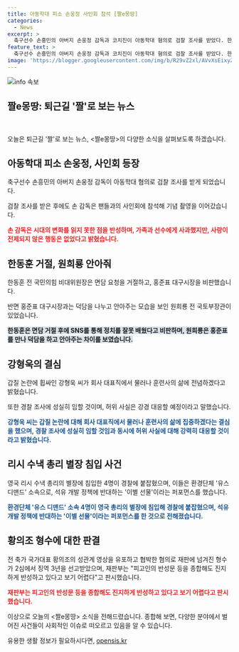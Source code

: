 ```yaml
---
title: 아동학대 피소 손웅정 사인회 참석 [짤e몽땅]
categories:
  - News
excerpt: >
  축구선수 손흥민의 아버지 손웅정 감독과 코치진이 아동학대 혐의로 검찰 조사를 받았다. 한동훈은 거절하고, 원희룡은 안아주고, 홍준표 대구시장이 당권주자들을 만나는 등 국민의힘의 동향도 이목을 끈다. 또한, 강형욱이 회사 대표직에서 물러나고, 영국 리시 수낵 총리의 별장에 침입해 퍼포먼스를 한 사건 등 재미와 논란이 공존하는 다양한 이야기들이 주목받고 있다. 이와 함께, 성관계 영상을 유포하고 협박한 혐의로 재판에 넘겨진 황의조의 형수가 징역 3년을 선고받은 사건의 전개도 이목을 끈다.
feature_text: >
  축구선수 손흥민의 아버지 손웅정 감독과 코치진이 아동학대 혐의로 검찰 조사를 받았다. 한동훈은 거절하고, 원희룡은 안아주고, 홍준표 대구시장이 당권주자들을 만나는 등 국민의힘의 동향도 이목을 끈다. 또한, 강형욱이 회사 대표직에서 물러나고, 영국 리시 수낵 총리의 별장에 침입해 퍼포먼스를 한 사건 등 재미와 논란이 공존하는 다양한 이야기들이 주목받고 있다. 이와 함께, 성관계 영상을 유포하고 협박한 혐의로 재판에 넘겨진 황의조의 형수가 징역 3년을 선고받은 사건의 전개도 이목을 끈다.
image: 'https://blogger.googleusercontent.com/img/b/R29vZ2xl/AVvXsEixyZcFfHzMRdzZMjFBmAUKJYCLCGyLL1o632UiGVXcaFdKo_bkvkuCioo0uUKlGfBVcT3P84aROyZIXSBEx3Aw5nCQ3pTgDom1WDC4m8eifvWiAmWEEVb4x6G_l8C0QH225ldMjyaFvpxGEBGNO37VmDTDMHGhJPq73UglMfDca1-0aw/s1600/blogspot.png'
---
```


<p><img src="https://blogger.googleusercontent.com/img/b/R29vZ2xl/AVvXsEixyZcFfHzMRdzZMjFBmAUKJYCLCGyLL1o632UiGVXcaFdKo_bkvkuCioo0uUKlGfBVcT3P84aROyZIXSBEx3Aw5nCQ3pTgDom1WDC4m8eifvWiAmWEEVb4x6G_l8C0QH225ldMjyaFvpxGEBGNO37VmDTDMHGhJPq73UglMfDca1-0aw/s1600/blogspot.png" alt="info 속보" /></p>

<h2 data-ke-size="size26">짤e몽땅: 퇴근길 '짤'로 보는 뉴스</h2>

<p data-ke-size="size16">&nbsp;</p>

<p>오늘은 퇴근길 '짤'로 보는 뉴스, &lt;짤e몽땅&gt;의 다양한 소식을 살펴보도록 하겠습니다.</p>

<h2 data-ke-size="size23">아동학대 피소 손웅정, 사인회 등장</h2>

<p data-ke-size="size16">축구선수 손흥민의 아버지 손웅정 감독이 아동학대 혐의로 검찰 조사를 받게 되었습니다.</p>

<p data-ke-size="size16">검찰 조사를 받은 후에도 손 감독은 팬들과의 사인회에 참석해 기념 촬영을 이어갔습니다.</p>

<p data-ke-size="size16"><b><span style="color: #ee2323;">손 감독은 시대의 변화를 읽지 못한 점을 반성하며, 가족과 선수에게 사과했지만, 사랑이 전제되지 않은 행동은 없었다고 밝혔습니다.</span></b></p>

<h2 data-ke-size="size23">한동훈 거절, 원희룡 안아줘</h2>

<p data-ke-size="size16">한동훈 전 국민의힘 비대위원장은 면담 요청을 거절하고, 홍준표 대구시장을 비판했습니다.</p>

<p data-ke-size="size16">반면 홍준표 대구시장과는 덕담을 나누고 안아주는 모습을 보인 원희룡 전 국토부장관이 있었습니다.</p>

<p data-ke-size="size16"><b><span style="background-color: #21538527;">한동훈은 면담 거절 후에 SNS를 통해 정치를 잘못 배웠다고 비판하며, 원희룡은 홍준표를 만나 덕담을 하고 안아주는 차이를 보였습니다.</span></b></p>

<h2 data-ke-size="size23">강형욱의 결심</h2>

<p data-ke-size="size16">갑질 논란에 휩싸인 강형욱 씨가 회사 대표직에서 물러나 훈련사의 삶에 전념하겠다고 밝혔습니다.</p>

<p data-ke-size="size16">또한 경찰 조사에 성실히 임할 것이며, 허위 사실은 강경 대응할 예정이라고 말했습니다.</p>

<p data-ke-size="size16"><b><span style="color: #1a5490;">강형욱 씨는 갑질 논란에 대해 회사 대표직에서 물러나 훈련사의 삶에 집중하겠다는 결심을 했으며, 경찰 조사에 성실히 임할 것임과 동시에 허위 사실에 대해 강력히 대응할 것이라고 밝혔습니다.</span></b></p>

<h2 data-ke-size="size23">리시 수낵 총리 별장 침입 사건</h2>

<p data-ke-size="size16">영국 리시 수낵 총리의 별장에 침입한 4명이 경찰에 붙잡혔으며, 이들은 환경단체 '유스 디맨드' 소속으로, 석유 개발 정책에 반대하는 '이별 선물'이라는 퍼포먼스를 했습니다.</p>

<p data-ke-size="size16"><b><span style="color: #1a5490;">환경단체 '유스 디맨드' 소속 4명이 영국 총리의 별장에 침입해 경찰에 붙잡혔으며, 석유 개발 정책에 반대하는 '이별 선물'이라는 퍼포먼스를 한 것으로 전해졌습니다.</span></b></p>

<h2 data-ke-size="size23">황의조 형수에 대한 판결</h2>

<p data-ke-size="size16">전 축가 국가대표 황의조의 성관계 영상을 유포하고 협박한 혐의로 재판에 넘겨진 형수가 2심에서 징역 3년을 선고받았으며, 재판부는 "피고인의 반성문 등을 종합해도 진지하게 반성하고 있다고 보기 어렵다"고 판시했습니다.</p>

<p data-ke-size="size16"><b><span style="color: #ee2323;">재판부는 피고인의 반성문 등을 종합해도 진지하게 반성하고 있다고 보기 어렵다고 판시했습니다.</span></b></p>

<p>이상으로 오늘의 &lt;짤e몽땅&gt; 소식을 전해드렸습니다. 종합해 보면, 다양한 분야에서 벌어진 사건들이 사회적인 이슈로 떠오르고 있음을 알 수 있습니다.</p>
유용한 생활 정보가 필요하시다면, <a href="https://opensis.kr" rel="dofollow">opensis.kr</a>


